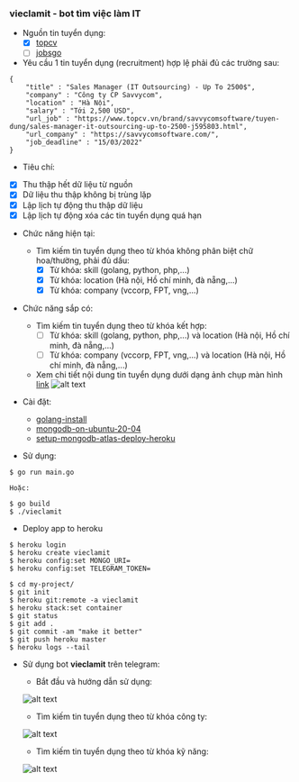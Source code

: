 ### vieclamit - bot tìm việc làm IT
- Nguồn tin tuyển dụng:
    * [x]  [topcv](https://www.topcv.vn/tim-viec-lam-it-phan-mem-c10026)
    * [ ]  [jobsgo](https://jobsgo.vn/viec-lam-cong-nghe-thong-tin.html)
    
- Yêu cầu 1 tin tuyển dụng (recruitment) hợp lệ phải đủ các trường sau:
```
{
    "title" : "Sales Manager (IT Outsourcing) - Up To 2500$",
    "company" : "Công ty CP Savvycom",
    "location" : "Hà Nội",
    "salary" : "Tới 2,500 USD",
    "url_job" : "https://www.topcv.vn/brand/savvycomsoftware/tuyen-dung/sales-manager-it-outsourcing-up-to-2500-j595803.html",
    "url_company" : "https://savvycomsoftware.com/",
    "job_deadline" : "15/03/2022"
} 
```

- Tiêu chí:
* [x]  Thu thập hết dữ liệu từ nguồn
* [x]  Dữ liệu thu thập không bị trùng lặp
* [x]  Lập lịch tự động thu thập dữ liệu
* [x]  Lập lịch tự động xóa các tin tuyển dụng quá hạn

- Chức năng hiện tại:
    - Tìm kiếm tin tuyển dụng theo từ khóa không phân biệt chữ hoa/thường, phải đủ dấu:
        * [x]  Từ khóa: skill (golang, python, php,...)
        * [x]  Từ khóa: location (Hà nội, Hồ chí minh, đà nẵng,...)
        * [x]  Từ khóa: company (vccorp, FPT, vng,...)
- Chức năng sắp có:
    - Tìm kiếm tin tuyển dụng theo từ khóa kết hợp:
        * [ ]  Từ khóa: skill (golang, python, php,...) và location (Hà nội, Hồ chí minh, đà nẵng,...)
        * [ ]  Từ khóa: company (vccorp, FPT, vng,...) và location (Hà nội, Hồ chí minh, đà nẵng,...)
    - Xem chi tiết nội dung tin tuyển dụng dưới dạng ảnh chụp màn hình
    [link](https://www.topcv.vn/brand/smartosc/tuyen-dung/it-comtor-j592057.html)
    ![alt text](https://github.com/dactoankmapydev/vieclamit/blob/master/doc_pictures/screenshot_descript_brand.png)

- Cài đặt:
    - [golang-install](https://go.dev/doc/install)
    - [mongodb-on-ubuntu-20-04](https://www.digitalocean.com/community/tutorials/how-to-install-mongodb-on-ubuntu-20-04)
    - [setup-mongodb-atlas-deploy-heroku](https://www.mongodb.com/developer/how-to/use-atlas-on-heroku/)
- Sử dụng:
```
$ go run main.go
```
    Hoặc:
```
$ go build
$ ./vieclamit
```

- Deploy app to heroku
```
$ heroku login
$ heroku create vieclamit
$ heroku config:set MONGO_URI=
$ heroku config:set TELEGRAM_TOKEN=

$ cd my-project/
$ git init
$ heroku git:remote -a vieclamit
$ heroku stack:set container
$ git status
$ git add .
$ git commit -am "make it better"
$ git push heroku master
$ heroku logs --tail
```

- Sử dụng bot **vieclamit** trên telegram:
    - Bắt đầu và hướng dẫn sử dụng:
    
    ![alt text](https://github.com/dactoankmapydev/vieclamit/blob/master/doc_pictures/start_help.png)
    
    - Tìm kiếm tin tuyển dụng theo từ khóa công ty:
    
    ![alt text](https://github.com/dactoankmapydev/vieclamit/blob/master/doc_pictures/company.png)
    
    - Tìm kiếm tin tuyển dụng theo từ khóa kỹ năng:
    
    ![alt text](https://github.com/dactoankmapydev/vieclamit/blob/master/doc_pictures/skill.png)
